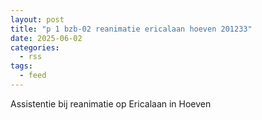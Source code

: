 ```yaml
---
layout: post
title: "p 1 bzb-02 reanimatie ericalaan hoeven 201233"
date: 2025-06-02
categories: 
  - rss
tags: 
  - feed
---
```


Assistentie bij reanimatie op Ericalaan in Hoeven
